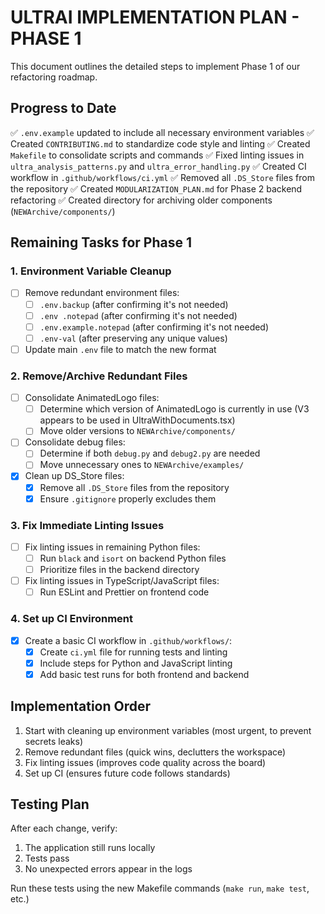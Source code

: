 # ULTRAI IMPLEMENTATION PLAN - PHASE 1

This document outlines the detailed steps to implement Phase 1 of our refactoring roadmap.

## Progress to Date

✅ `.env.example` updated to include all necessary environment variables
✅ Created `CONTRIBUTING.md` to standardize code style and linting
✅ Created `Makefile` to consolidate scripts and commands
✅ Fixed linting issues in `ultra_analysis_patterns.py` and `ultra_error_handling.py`
✅ Created CI workflow in `.github/workflows/ci.yml`
✅ Removed all `.DS_Store` files from the repository
✅ Created `MODULARIZATION_PLAN.md` for Phase 2 backend refactoring
✅ Created directory for archiving older components (`NEWArchive/components/`)

## Remaining Tasks for Phase 1

### 1. Environment Variable Cleanup

- [ ] Remove redundant environment files:
  - [ ] `.env.backup` (after confirming it's not needed)
  - [ ] `.env .notepad` (after confirming it's not needed)
  - [ ] `.env.example.notepad` (after confirming it's not needed)
  - [ ] `.env-val` (after preserving any unique values)

- [ ] Update main `.env` file to match the new format

### 2. Remove/Archive Redundant Files

- [ ] Consolidate AnimatedLogo files:
  - [ ] Determine which version of AnimatedLogo is currently in use (V3 appears to be used in UltraWithDocuments.tsx)
  - [ ] Move older versions to `NEWArchive/components/`

- [ ] Consolidate debug files:
  - [ ] Determine if both `debug.py` and `debug2.py` are needed
  - [ ] Move unnecessary ones to `NEWArchive/examples/`

- [x] Clean up DS_Store files:
  - [x] Remove all `.DS_Store` files from the repository
  - [x] Ensure `.gitignore` properly excludes them

### 3. Fix Immediate Linting Issues

- [ ] Fix linting issues in remaining Python files:
  - [ ] Run `black` and `isort` on backend Python files
  - [ ] Prioritize files in the backend directory

- [ ] Fix linting issues in TypeScript/JavaScript files:
  - [ ] Run ESLint and Prettier on frontend code

### 4. Set up CI Environment

- [x] Create a basic CI workflow in `.github/workflows/`:
  - [x] Create `ci.yml` file for running tests and linting
  - [x] Include steps for Python and JavaScript linting
  - [x] Add basic test runs for both frontend and backend

## Implementation Order

1. Start with cleaning up environment variables (most urgent, to prevent secrets leaks)
2. Remove redundant files (quick wins, declutters the workspace)
3. Fix linting issues (improves code quality across the board)
4. Set up CI (ensures future code follows standards)

## Testing Plan

After each change, verify:

1. The application still runs locally
2. Tests pass
3. No unexpected errors appear in the logs

Run these tests using the new Makefile commands (`make run`, `make test`, etc.)

